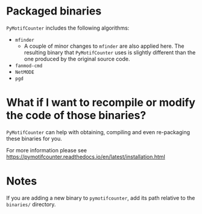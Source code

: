 # Packaged binaries

`PyMotifCounter` includes the following algorithms:

* `mfinder`
    * A couple of minor changes to ``mfinder`` are also applied here. The resulting binary that ``PyMotifCounter`` uses
      is slightly different than the one produced by the original source code.
* `fanmod-cmd`
* `NetMODE`
* `pgd`


# What if I want to recompile or modify the code of those binaries?
`PyMotifCounter` can help with obtaining, compiling and even re-packaging these binaries for you. 

For more information please see https://pymotifcounter.readthedocs.io/en/latest/installation.html

# Notes
If you are adding a new binary to `pymotifcounter`, add its path relative to the `binaries/` directory.
